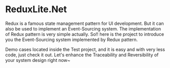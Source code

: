 ReduxLite.Net
===

Redux is a famous state management pattern for UI development.
But it can also be used to implement an Event-Sourcing system.
The implementation of Redux pattern is very simple actually.
So!! here is the project to introduce you the Event-Sourcing system implemented by Redux pattern.

Demo cases located inside the Test project, and it is easy and with very less code, just check it out.
Let's enhance the Traceability and Reversibility of your system design right now~

